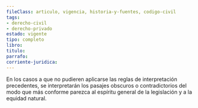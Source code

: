 ```yaml
---
fileClass: articulo, vigencia, historia-y-fuentes, codigo-civil
tags:
- derecho-civil
- derecho-privado
estado: vigente
tipo: completo
libro:
titulo:
parrafo:
corriente-juridica:
---
```

En los casos a que no pudieren aplicarse las reglas de interpretación precedentes, se interpretarán los pasajes obscuros o contradictorios del modo que más conforme parezca al espíritu general de la legislación y a la equidad natural.